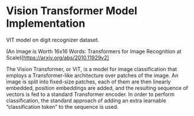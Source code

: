 # Vision Transformer Model Implementation
VIT model on digit recognizer dataset.

(An Image is Worth 16x16 Words: Transformers for Image Recognition at Scale)[https://arxiv.org/abs/2010.11929v2]

The Vision Transformer, or ViT, is a model for image classification that employs a Transformer-like architecture over patches of the image. An image is split into fixed-size patches, each of them are then linearly embedded, position embeddings are added, and the resulting sequence of vectors is fed to a standard Transformer encoder. In order to perform classification, the standard approach of adding an extra learnable “classification token” to the sequence is used.
